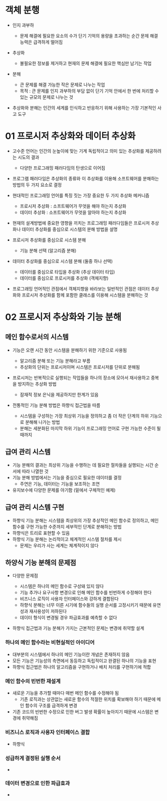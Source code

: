 # 객체 분행
- 인지 과부하
  - 문제 해결에 필요한 요소의 수가 단기 기억의 용량을 초과하는 순간 문제 해결 능력은 급격하게 떨어짐

- 추상화
  - 불필요한 정보를 제거하고 현재의 문제 해결에 필요한 핵심만 남기는 작업

- 분해
  - 큰 문제를 해결 가능한 작은 문제로 나누는 작업
  - 목적 : 큰 문제를 인지 과부하의 부담 없이 단기 기억 안에서 한 번에 처리할 수 있는 규모의 문제로 나누는 것

- 추상화와 분해는 인간의 세계를 인식하고 반응하기 위해 사용하는 가장 기본적인 사고 도구

# 01 프로시저 추상화와 데이터 추상화
- 고수준 언어는 인간의 눈높이에 맞는 기계 독립적이고 의미 있는 추상화를 제공하려는 시도의 결과
  - 다양한 프로그래밍 패러다임의 탄생으로 이어짐
- 프로그램 패러다임은 추상화의 종류와 이 추상화를 이용해 소프트웨어를 분해하는 방법의 두 가지 요소로 결정
- 현대적인 프로그래밍 언어를 특징 짓는 가장 중요한 두 가지 추상화 메커니즘
  - 프로시저 추상화 : 소프트웨어가 무엇을 해야 하는지 추상화
  - 데이터 추상화 : 소프트웨어가 무엇을 알아야 하는지 추상화
- 현재의 설계방법에 중요한 영향을 끼치는 프로그래밍 패러다임들은 프로시저 추상화나 데이터 추상화를 중심으로 시스템의 분해 방법을 설명

- 프로시저 추상화를 중심으로 시스템 분해
  - 기능 분해 선택 (알고리즘 분해)
- 데이터 추상화를 중심으로 시스템 분해 (둘중 하나 선택)
  - 데이터를 중심으로 타입을 추상화 (추상 데이터 타입)
  - 데이터를 중심으로 프로시저를 추상화 (객체지향)

- 프로그래밍 언어적인 관점에서 객체지향을 바라보는 일반적인 관점은 데이터 추상화와 프로시저 추상화를 함께 포함한 클래스를 이용해 시스템을 분해하는 것

# 02 프로시저 추상화와 기능 분해
## 메인 함수로서의 시스템
- 기능은 오랜 시간 동안 시스템을 분해하기 위한 기준으로 사용됨
  - 알고리즘 분해 또는 기능 분해라고 부름
  - 추상화의 단위는 프로시저이며 시스템은 프로시저를 단위로 분해됨
- 프로시저는 반복적으로 실행되는 작업들을 하나의 장소에 모아서 재사용하고 중복을 방지하는 추상화 방법
  - 잠재적 정보 은닉을 제공하지만 한계가 있음

- 전통적인 기능 분해 방법은 하향식 접근법을 따름
  - 시스템을 구성하는 가장 최상위 기능을 정의하고 좀 더 작은 단계의 하위 기능으로 분해해 나가는 방법
  - 분해는 세분화된 마지막 하위 기능이 프로그래밍 언어로 구현 가능한 수준이 될 때까지

## 급여 관리 시스템
- 기능 분해의 결과는 최상위 기능을 수행하는 데 필요한 절차들을 실행되는 시간 순서에 따라 나열한 것
- 기능 분해 방법에서는 기능을 중심으로 필요한 데이터를 결정
  - 주연은 기능, 데이터는 기능을 보조하는 조연
- 유지보수에 다양한 문제를 야기함 (밑에서 구체적인 예제)

## 급여 관리 시스템 구현
- 하향식 기능 분해는 시스템을 최상위의 가장 추상적인 메인 함수로 정의하고, 메인 함수를 구현 가능한 수준까지 세부적인 단계로 분해하는 방법
- 하향식은 트리로 표현할 수 있음
- 하향식 기능 분해는 논리적이고 체계적인 시스템 절차를 제시
  - 문제는 우리가 사는 세계는 체계적이지 않다

## 하양식 기능 분해의 문제점
- 다양한 문제점
  - 시스템은 하나의 메인 함수로 구성돼 있지 않다
  - 기능 추가나 요구사항 변경으로 인해 메인 함수를 빈번하게 수정해야 한다
  - 비즈니스 로직이 사용자 인터페이스와 강하게 결합된다
  - 하향식 분해는 너무 이른 시기에 함수들의 실행 순서를 고정시키기 때문에 유연성과 재사용성이 저하된다
  - 데이터 형식이 변경될 경우 파급효과를 예측할 수 없다

- 하향식 접근법과 기능 분해가 가지는 근본적인 문제는 변경에 취약할 설계

### 하나의 메인 함수라는 비현실적인 아이디어
- 대부분의 시스템에서 하나의 메인 기능이란 개념은 존재하지 않음
- 모든 기능은 기능성의 측면에서 동등하고 독립적이고 완결된 하나의 기능을 표현
- 하향식 접근법은 하나의 알고리즘을 구현하거나 배치 처리를 구현하기에 적합

### 메인 함수의 빈번한 재설계
- 새로운 기능을 추가할 때마다 매번 메인 함수를 수정해야 됨
  - 기존 로직과는 상관없는 새로운 함수의 적절한 위치를 확보해야 하기 때문에 메인 함수의 구조를 급격하게 변경
- 기존 코드의 빈번한 수정으로 인한 버그 발생 확률이 높아지기 때문에 시스템은 변경에 취약해짐

### 비즈니스 로직과 사용자 인터페이스 결합
- 하향식 

### 성급하게 결정된 실행 순서
- 

### 데이터 변경으로 인한 파급효과
- 




